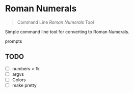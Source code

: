 # Roman Numerals


> Command Line _Roman Numerals_ Tool


Simple command line tool for converting to Roman Numerals. 

prompts


## TODO

+ [ ] numbers > 1k
+ [ ] argvs
+ [ ] Colors
+ [ ] make pretty